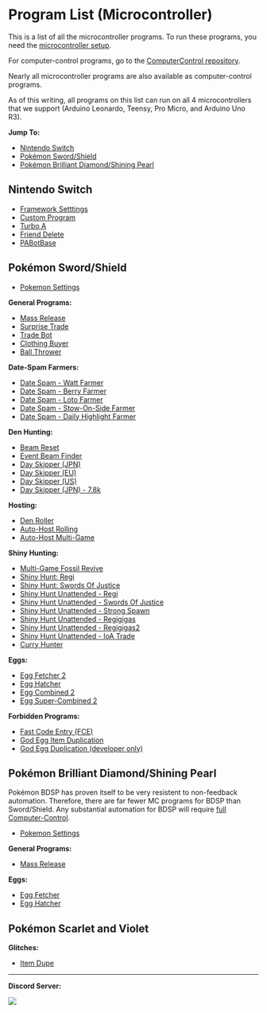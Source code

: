 # Program List (Microcontroller)

This is a list of all the microcontroller programs. To run these programs, you need the [microcontroller setup](/Wiki/Hardware/README.md).

For computer-control programs, go to the [ComputerControl repository](https://github.com/PokemonAutomation/ComputerControl/blob/master/Wiki/Programs/README.md).

Nearly all microcontroller programs are also available as computer-control programs.

As of this writing, all programs on this list can run on all 4 microcontrollers that we support (Arduino Leonardo, Teensy, Pro Micro, and Arduino Uno R3).

**Jump To:**
- [Nintendo Switch](#nintendo-switch)
- [Pokémon Sword/Shield](#pokémon-swordshield)
- [Pokémon Brilliant Diamond/Shining Pearl](#pokémon-brilliant-diamondshining-pearl)

## Nintendo Switch

- [Framework Setttings](NintendoSwitch/FrameworkSettings.md)
- [Custom Program](NintendoSwitch/CustomProgram.md)
- [Turbo A](NintendoSwitch/TurboA.md)
- [Friend Delete](NintendoSwitch/FriendDelete.md)
- [PABotBase](NintendoSwitch/PABotBase.md)

## Pokémon Sword/Shield

- [Pokemon Settings](PokemonSwSh/PokemonSettings.md)

**General Programs:**
- [Mass Release](PokemonSwSh/MassRelease.md)
- [Surprise Trade](PokemonSwSh/SurpriseTrade.md)
- [Trade Bot](PokemonSwSh/TradeBot.md)
- [Clothing Buyer](PokemonSwSh/ClothingBuyer.md)
- [Ball Thrower](PokemonSwSh/BallThrower.md)

**Date-Spam Farmers:**
- [Date Spam - Watt Farmer](PokemonSwSh/DateSpam-WattFarmer.md)
- [Date Spam - Berry Farmer](PokemonSwSh/DateSpam-BerryFarmer.md)
- [Date Spam - Loto Farmer](PokemonSwSh/DateSpam-LotoFarmer.md)
- [Date Spam - Stow-On-Side Farmer](PokemonSwSh/DateSpam-StowOnSideFarmer.md)
- [Date Spam - Daily Highlight Farmer](PokemonSwSh/DateSpam-DailyHighlightFarmer.md)

**Den Hunting:**
- [Beam Reset](PokemonSwSh/BeamReset.md)
- [Event Beam Finder](PokemonSwSh/EventBeamFinder.md)
- [Day Skipper (JPN)](PokemonSwSh/DaySkipperJPN.md)
- [Day Skipper (EU)](PokemonSwSh/DaySkipperEU.md)
- [Day Skipper (US)](PokemonSwSh/DaySkipperUS.md)
- [Day Skipper (JPN) - 7.8k](PokemonSwSh/DaySkipperJPN-7.8k.md)

**Hosting:**
- [Den Roller](PokemonSwSh/DenRoller.md)
- [Auto-Host Rolling](PokemonSwSh/AutoHost-Rolling.md)
- [Auto-Host Multi-Game](PokemonSwSh/AutoHost-MultiGame.md)

**Shiny Hunting:**
- [Multi-Game Fossil Revive](PokemonSwSh/MultiGameFossil.md)
- [Shiny Hunt: Regi](PokemonSwSh/ShinyHunt-Regi.md)
- [Shiny Hunt: Swords Of Justice](PokemonSwSh/ShinyHunt-SwordsOfJustice.md)
- [Shiny Hunt Unattended - Regi](PokemonSwSh/ShinyHuntUnattended-Regi.md)
- [Shiny Hunt Unattended - Swords Of Justice](PokemonSwSh/ShinyHuntUnattended-SwordsOfJustice.md)
- [Shiny Hunt Unattended - Strong Spawn](PokemonSwSh/ShinyHuntUnattended-StrongSpawn.md)
- [Shiny Hunt Unattended - Regigigas](PokemonSwSh/ShinyHuntUnattended-Regigigas.md)
- [Shiny Hunt Unattended - Regigigas2](PokemonSwSh/ShinyHuntUnattended-Regigigas2.md)
- [Shiny Hunt Unattended - IoA Trade](PokemonSwSh/ShinyHuntUnattended-IoATrade.md)
- [Curry Hunter](PokemonSwSh/CurryHunter.md)

**Eggs:**
- [Egg Fetcher 2](PokemonSwSh/EggFetcher2.md)
- [Egg Hatcher](PokemonSwSh/EggHatcher.md)
- [Egg Combined 2](PokemonSwSh/EggCombined2.md)
- [Egg Super-Combined 2](PokemonSwSh/EggSuperCombined2.md)

**Forbidden Programs:**
- [Fast Code Entry (FCE)](PokemonSwSh/FastCodeEntry.md)
- [God Egg Item Duplication](PokemonSwSh/GodEggItemDuplication.md)
- [God Egg Duplication (developer only)](PokemonSwSh/GodEggDuplication.md)


## Pokémon Brilliant Diamond/Shining Pearl

Pokémon BDSP has proven itself to be very resistent to non-feedback automation. Therefore, there are far fewer MC programs for BDSP than Sword/Shield. Any substantial automation for BDSP will require [full Computer-Control](https://github.com/PokemonAutomation/ComputerControl/tree/master/Wiki/Programs#pok%C3%A9mon-brilliant-diamondshining-pearl).

- [Pokemon Settings](PokemonBDSP/PokemonSettings.md)

**General Programs:**
- [Mass Release](PokemonBDSP/MassRelease.md)

**Eggs:**
- [Egg Fetcher](PokemonBDSP/EggFetcher.md)
- [Egg Hatcher](PokemonBDSP/EggHatcher.md)


## Pokémon Scarlet and Violet

**Glitches:**
- [Item Dupe](PokemonSV/ItemDupe.md)


<hr>

**Discord Server:** 

[<img src="https://canary.discordapp.com/api/guilds/695809740428673034/widget.png?style=banner2">](https://discord.gg/cQ4gWxN)



